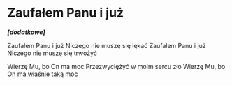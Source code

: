 # Zaufałem Panu i już

_**[dodatkowe]**_

Zaufałem Panu i już
Niczego nie muszę się lękać
Zaufałem Panu i już
Niczego nie muszę się trwożyć

Wierzę Mu, bo On ma moc
Przezwyciężyć w moim sercu zło
Wierzę Mu, bo On ma właśnie taką moc


